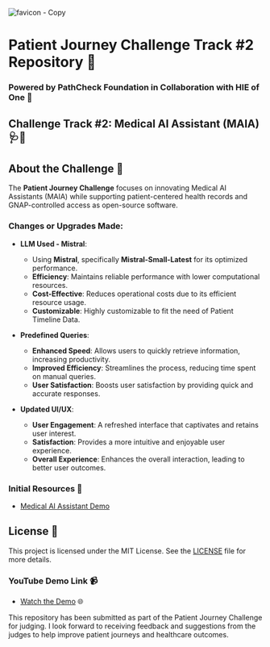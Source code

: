 

![favicon - Copy](https://github.com/user-attachments/assets/d1080809-d762-476a-af82-fa09b2f1eb43)

# Patient Journey Challenge Track #2 Repository  🌟

### Powered by PathCheck Foundation in Collaboration with HIE of One 🤝

## Challenge Track #2: Medical AI Assistant (MAIA) 🩺🤖

## About the Challenge 🏥

The **Patient Journey Challenge** focuses on innovating Medical AI Assistants (MAIA) while supporting patient-centered health records and GNAP-controlled access as open-source software. 

### Changes or Upgrades Made: 
- **LLM Used - Mistral**: 
  - Using **Mistral**, specifically **Mistral-Small-Latest** for its optimized performance.
  - **Efficiency**: Maintains reliable performance with lower computational resources.
  - **Cost-Effective**: Reduces operational costs due to its efficient resource usage.
  - **Customizable**: Highly customizable to fit the need of Patient Timeline Data.

- **Predefined Queries**:
  - **Enhanced Speed**: Allows users to quickly retrieve information, increasing productivity.
  - **Improved Efficiency**: Streamlines the process, reducing time spent on manual queries.
  - **User Satisfaction**: Boosts user satisfaction by providing quick and accurate responses.

- **Updated UI/UX**:
  - **User Engagement**: A refreshed interface that captivates and retains user interest.
  - **Satisfaction**: Provides a more intuitive and enjoyable user experience.
  - **Overall Experience**: Enhances the overall interaction, leading to better user outcomes.
  
### Initial Resources 🔄
- [Medical AI Assistant Demo](https://github.com/abeuscher/vue-ai-example/tree/main?tab=readme-ov-file#medical-ai-assistant-demo)


## License 📄

This project is licensed under the MIT License. See the [LICENSE](LICENSE) file for more details.

### YouTube Demo Link 📹
- [Watch the Demo](https://youtu.be/QtknbMKsiiE) 🌐

This repository has been submitted as part of the Patient Journey Challenge for judging. I look forward to receiving feedback and suggestions from the judges to help improve patient journeys and healthcare outcomes.
